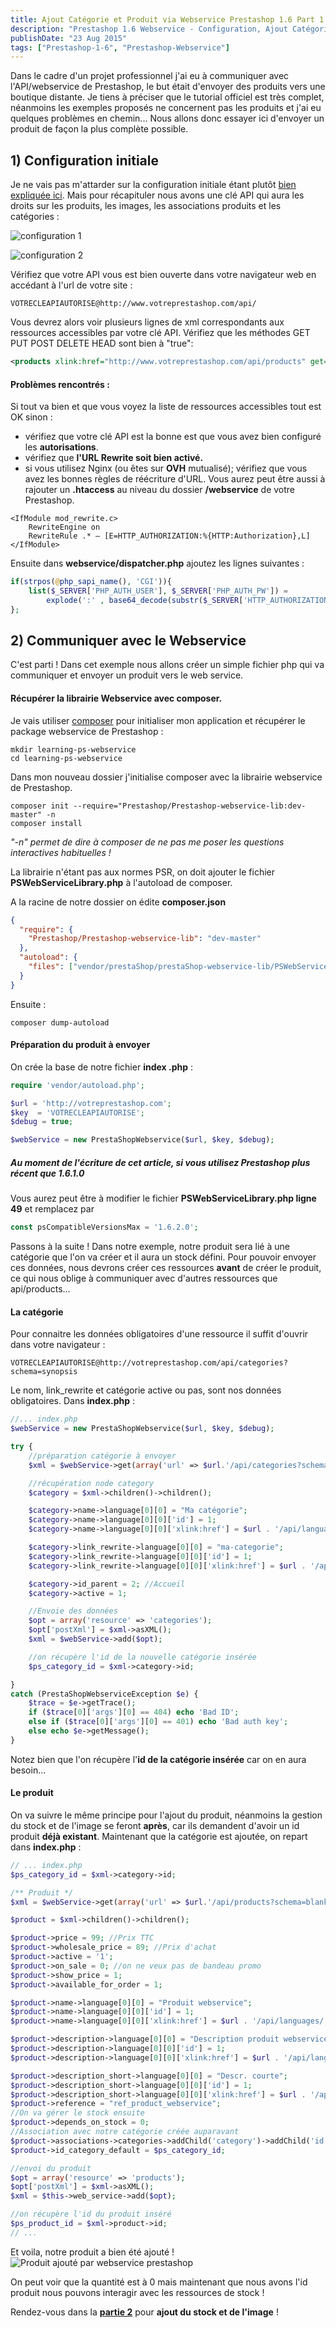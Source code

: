 ```yaml
---
title: Ajout Catégorie et Produit via Webservice Prestashop 1.6 Part 1
description: "Prestashop 1.6 Webservice - Configuration, Ajout Catégorie et Produit"
publishDate: "23 Aug 2015"
tags: ["Prestashop-1-6", "Prestashop-Webservice"]
---
```


Dans le cadre d'un projet professionnel j'ai eu à communiquer avec l'API/webservice de Prestashop, le but était d'envoyer des produits vers une boutique distante. Je tiens à préciser que le tutorial officiel est très complet, néanmoins les exemples proposés ne concernent pas les produits et j'ai eu quelques problèmes en chemin... Nous allons donc essayer ici d'envoyer un produit de façon la plus complète possible.

## 1) Configuration initiale

Je ne vais pas m'attarder sur la configuration initiale étant plutôt [bien expliquée ici](http://doc.prestashop.com/display/PS16/Web+service+tutorial). Mais pour récapituler nous avons une clé API qui aura les droits sur les produits, les images, les associations produits et les catégories :

![configuration 1](./config-api-prestashop16-1.png)

![configuration 2](./config-api-prestashop16-2.png)

Vérifiez que votre API vous est bien ouverte dans votre navigateur web en accédant à l'url de votre site :

```
VOTRECLEAPIAUTORISE@http://www.votreprestashop.com/api/
```

Vous devrez alors voir plusieurs lignes de xml correspondants aux ressources accessibles par votre clé API. Vérifiez que les méthodes GET PUT POST DELETE HEAD sont bien à "true":

```xml
<products xlink:href="http://www.votreprestashop.com/api/products" get="true" put="true" post="true" delete="true" head="true">...</products>
```

#### Problèmes rencontrés :

Si tout va bien et que vous voyez la liste de ressources accessibles tout est OK sinon :

- vérifiez que votre clé API est la bonne est que vous avez bien configuré les **autorisations**.
- vérifiez que **l'URL Rewrite soit bien activé.**
- si vous utilisez Nginx (ou êtes sur **OVH** mutualisé); vérifiez que vous avez les bonnes règles de réécriture d'URL. Vous aurez peut être aussi à rajouter un **.htaccess** au niveau du dossier **/webservice** de votre Prestashop.

```apacheconf
<IfModule mod_rewrite.c>
    RewriteEngine on
    RewriteRule .* – [E=HTTP_AUTHORIZATION:%{HTTP:Authorization},L]
</IfModule>
```

Ensuite dans **webservice/dispatcher.php** ajoutez les lignes suivantes :

```php
if(strpos(@php_sapi_name(), 'CGI')){
    list($_SERVER['PHP_AUTH_USER'], $_SERVER['PHP_AUTH_PW']) =
        explode(':' , base64_decode(substr($_SERVER['HTTP_AUTHORIZATION'], 6)));
};
```

## 2) Communiquer avec le Webservice

C'est parti ! Dans cet exemple nous allons créer un simple fichier php qui va communiquer et envoyer un produit vers le web service.

#### Récupérer la librairie Webservice avec composer.

Je vais utiliser [composer](https://getcomposer.org/) pour initialiser mon application et récupérer le package webservice de Prestashop :

```shell
mkdir learning-ps-webservice
cd learning-ps-webservice
```

Dans mon nouveau dossier j'initialise composer avec la librairie webservice de Prestashop.

```shell
composer init --require="Prestashop/Prestashop-webservice-lib:dev-master" -n
composer install
```

_"-n" permet de dire à composer de ne pas me poser les questions interactives habituelles !_

La librairie n'étant pas aux normes PSR, on doit ajouter le fichier **PSWebServiceLibrary.php** à l'autoload de composer.

A la racine de notre dossier on édite **composer.json**

```json
{
  "require": {
    "Prestashop/Prestashop-webservice-lib": "dev-master"
  },
  "autoload": {
    "files": ["vendor/prestaShop/prestaShop-webservice-lib/PSWebServiceLibrary.php"]
  }
}
```

Ensuite :

```shell
composer dump-autoload
```

#### Préparation du produit à envoyer

On crée la base de notre fichier **index .php** :

```php
require 'vendor/autoload.php';

$url = 'http://votreprestashop.com';
$key  = 'VOTRECLEAPIAUTORISE';
$debug = true;

$webService = new PrestaShopWebservice($url, $key, $debug);
```

##### Au moment de l'écriture de cet article, si vous utilisez Prestashop plus récent que 1.6.1.0

Vous aurez peut être à modifier le fichier **PSWebServiceLibrary.php ligne 49** et remplacez par

```php
const psCompatibleVersionsMax = '1.6.2.0';
```

Passons à la suite ! Dans notre exemple, notre produit sera lié à une catégorie que l'on va créer et il aura un stock défini. Pour pouvoir envoyer ces données, nous devrons créer ces ressources **avant** de créer le produit, ce qui nous oblige à communiquer avec d'autres ressources que api/products...

#### La catégorie

Pour connaitre les données obligatoires d'une ressource il suffit d'ouvrir dans votre navigateur :

```
VOTRECLEAPIAUTORISE@http://votreprestashop.com/api/categories?schema=synopsis
```

Le nom, link_rewrite et catégorie active ou pas, sont nos données obligatoires. Dans **index.php** :

```php
//... index.php
$webService = new PrestaShopWebservice($url, $key, $debug);

try {
    //préparation catégorie à envoyer
    $xml = $webService->get(array('url' => $url.'/api/categories?schema=blank'));

    //récupération node category
    $category = $xml->children()->children();

    $category->name->language[0][0] = "Ma catégorie";
    $category->name->language[0][0]['id'] = 1;
    $category->name->language[0][0]['xlink:href'] = $url . '/api/languages/' . 1;

    $category->link_rewrite->language[0][0] = "ma-categorie";
    $category->link_rewrite->language[0][0]['id'] = 1;
    $category->link_rewrite->language[0][0]['xlink:href'] = $url . '/api/languages/' . 1;

    $category->id_parent = 2; //Accueil
    $category->active = 1;

    //Envoie des données
    $opt = array('resource' => 'categories');
    $opt['postXml'] = $xml->asXML();
    $xml = $webService->add($opt);

    //on récupère l'id de la nouvelle catégorie insérée
    $ps_category_id = $xml->category->id;

}
catch (PrestaShopWebserviceException $e) {
    $trace = $e->getTrace();
    if ($trace[0]['args'][0] == 404) echo 'Bad ID';
    else if ($trace[0]['args'][0] == 401) echo 'Bad auth key';
    else echo $e->getMessage();
}
```

Notez bien que l'on récupère l'**id de la catégorie insérée** car on en aura besoin...

#### Le produit

On va suivre le même principe pour l'ajout du produit, néanmoins la gestion du stock et de l'image se feront **après**, car ils demandent d'avoir un id produit **déjà existant**. Maintenant que la catégorie est ajoutée, on repart dans **index.php** :

```php
// ... index.php
$ps_category_id = $xml->category->id;

/** Produit */
$xml = $webService->get(array('url' => $url.'/api/products?schema=blank'));

$product = $xml->children()->children();

$product->price = 99; //Prix TTC
$product->wholesale_price = 89; //Prix d'achat
$product->active = '1';
$product->on_sale = 0; //on ne veux pas de bandeau promo
$product->show_price = 1;
$product->available_for_order = 1;

$product->name->language[0][0] = "Produit webservice";
$product->name->language[0][0]['id'] = 1;
$product->name->language[0][0]['xlink:href'] = $url . '/api/languages/' . 1;

$product->description->language[0][0] = "Description produit webservice";
$product->description->language[0][0]['id'] = 1;
$product->description->language[0][0]['xlink:href'] = $url . '/api/languages/' . 1;

$product->description_short->language[0][0] = "Descr. courte";
$product->description_short->language[0][0]['id'] = 1;
$product->description_short->language[0][0]['xlink:href'] = $url . '/api/languages/' . 1;
$product->reference = "ref_product_webservice";
//On va gérer le stock ensuite
$product->depends_on_stock = 0;
//Association avec notre catégorie créée auparavant
$product->associations->categories->addChild('category')->addChild('id', $ps_category_id);
$product->id_category_default = $ps_category_id;

//envoi du produit
$opt = array('resource' => 'products');
$opt['postXml'] = $xml->asXML();
$xml = $this->web_service->add($opt);

//on récupère l'id du produit inséré
$ps_product_id = $xml->product->id;
// ...
```

Et voila, notre produit a bien été ajouté !
![Produit ajouté par webservice prestashop](./produit-webservice-ps16-1.png)

On peut voir que la quantité est à 0 mais maintenant que nous avons l'id produit nous pouvons interagir avec les ressources de stock !

Rendez-vous dans la **[partie 2](/blog/webservice-prestashop-1-6-partie-2-ajout-stock-et-image-du-produit/)** pour **ajout du stock et de l'image** !
